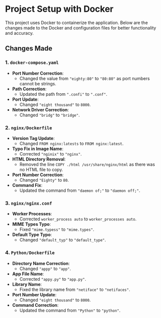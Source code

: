 # Project Setup with Docker

This project uses Docker to containerize the application. Below are the changes made to the Docker and configuration files for better functionality and accuracy.

## Changes Made

### 1. `docker-compose.yaml`
   - **Port Number Correction**:
     - Changed the value from `"eighty:80"` to `"80:80"` as port numbers cannot be strings.
   - **Path Correction**:
     - Updated the path from `".confi"` to `".conf"`.
   - **Port Update**:
     - Changed `"eight thousand"` to `8000`.
   - **Network Driver Correction**:
     - Changed `"bridg"` to `"bridge"`.

### 2. `nginx/Dockerfile`
   - **Version Tag Update**:
     - Changed `FROM nginx:latests` to `FROM nginx:latest`.
   - **Typo Fix in Image Name**:
     - Corrected `"nginix"` to `"nginx"`.
   - **HTML Directory Removal**:
     - Removed the line `COPY ./html /usr/share/nginx/html` as there was no HTML file to copy.
   - **Port Number Correction**:
     - Changed `"Eighty"` to `80`.
   - **Command Fix**:
     - Updated the command from `"daemon of;"` to `"daemon off;"`.

### 3. `nginx/nginx.conf`
   - **Worker Processes**:
     - Corrected `worker_process auto` to `worker_processes auto`.
   - **MIME Types Typo**:
     - Fixed `"mime.typess"` to `"mime.types"`.
   - **Default Type Typo**:
     - Changed `"default_typ"` to `"default_type"`.

### 4. `Python/Dockerfile`
   - **Directory Name Correction**:
     - Changed `"appp"` to `"app"`.
   - **App File Name**:
     - Corrected `"appy.py"` to `"app.py"`.
   - **Library Name**:
     - Fixed the library name from `"netiface"` to `"netifaces"`.
   - **Port Number Update**:
     - Changed `"eight thousand"` to `8000`.
   - **Command Correction**:
     - Updated the command from `"Python"` to `"python"`.